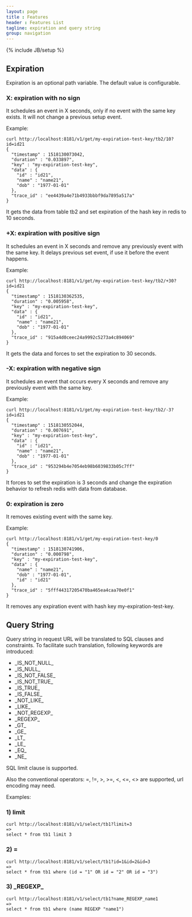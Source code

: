 ```yaml
---
layout: page
title : Features
header : Features List
tagline: expiration and query string
group: navigation
---
```

{% include JB/setup %}

## Expiration

Expiration is an optional path variable. The default value is configurable.

### X: expiration with no sign

It schedules an event in X seconds, only if no event with the same key exists. It will not change a previous setup event.

Example: 

    curl http://localhost:8181/v1/get/my-expiration-test-key/tb2/10?id=id21
    {
      "timestamp" : 1518130073042,
      "duration" : "0.033897",
      "key" : "my-expiration-test-key",
      "data" : {
        "id" : "id21",
        "name" : "name21",
        "dob" : "1977-01-01"
      },
      "trace_id" : "ee4439a4e71b4933bbbf9da7895a517a"
    }

It gets the data from table tb2 and set expiration of the hash key in redis to 10 seconds.

### +X: expiration with positive sign

It schedules an event in X seconds and remove any previously event with the same key. It delays previous set event, if use it before the event happens.

Example: 

    curl http://localhost:8181/v1/get/my-expiration-test-key/tb2/+30?id=id21
    {
      "timestamp" : 1518130362535,
      "duration" : "0.005958",
      "key" : "my-expiration-test-key",
      "data" : {
        "id" : "id21",
        "name" : "name21",
        "dob" : "1977-01-01"
      },
      "trace_id" : "915a4d0ceec24a9992c5273a4c894069"
    }

It gets the data and forces to set the expiration to 30 seconds.

### -X: expiration with negative sign

It schedules an event that occurs every X seconds and remove any previously event with the same key.

Example:

    curl http://localhost:8181/v1/get/my-expiration-test-key/tb2/-3?id=id21
    {
      "timestamp" : 1518130552044,
      "duration" : "0.007691",
      "key" : "my-expiration-test-key",
      "data" : {
        "id" : "id21",
        "name" : "name21",
        "dob" : "1977-01-01"
      },
      "trace_id" : "953294b4e7054eb98b6039833b05c7ff"
    }

It forces to set the expiration is 3 seconds and change the expiration behavior to refresh redis with data from database. 

### 0: expiration is zero

It removes existing event with the same key.

Example:

    curl http://localhost:8181/v1/get/my-expiration-test-key/0
    {
      "timestamp" : 1518130741906,
      "duration" : "0.000798",
      "key" : "my-expiration-test-key",
      "data" : {
        "name" : "name21",
        "dob" : "1977-01-01",
        "id" : "id21"
      },
      "trace_id" : "5fff44317205470ba465ea4caa70e0f1"
    }

It removes any expiration event with hash key my-expiration-test-key. 

## Query String

Query string in request URL will be translated to SQL clauses and constraints. To facilitate such translation, following keywords are introduced:

* \_IS_NOT_NULL\_
* \_IS_NULL\_
* \_IS_NOT_FALSE\_
* \_IS_NOT_TRUE\_
* \_IS_TRUE\_
* \_IS_FALSE\_
* \_NOT_LIKE\_
* \_LIKE\_
* \_NOT_REGEXP\_
* \_REGEXP\_
* \_GT\_
* \_GE\_
* \_LT\_
* \_LE\_
* \_EQ\_
* \_NE\_

SQL limit clause is supported.

Also the conventional operators: =, !=, >, >=, <, <=, <> are supported, url encoding may need.

Examples:

### 1) limit

    curl http://localhost:8181/v1/select/tb1?limit=3
    =>
    select * from tb1 limit 3

### 2) =

    curl http://localhost:8181/v1/select/tb1?id=1&id=2&id=3
    =>
    select * from tb1 where (id = "1" OR id = "2" OR id = "3")

### 3) \_REGEXP\_

    curl http://localhost:8181/v1/select/tb1?name_REGEXP_name1
    =>
    select * from tb1 where (name REGEXP "name1")
